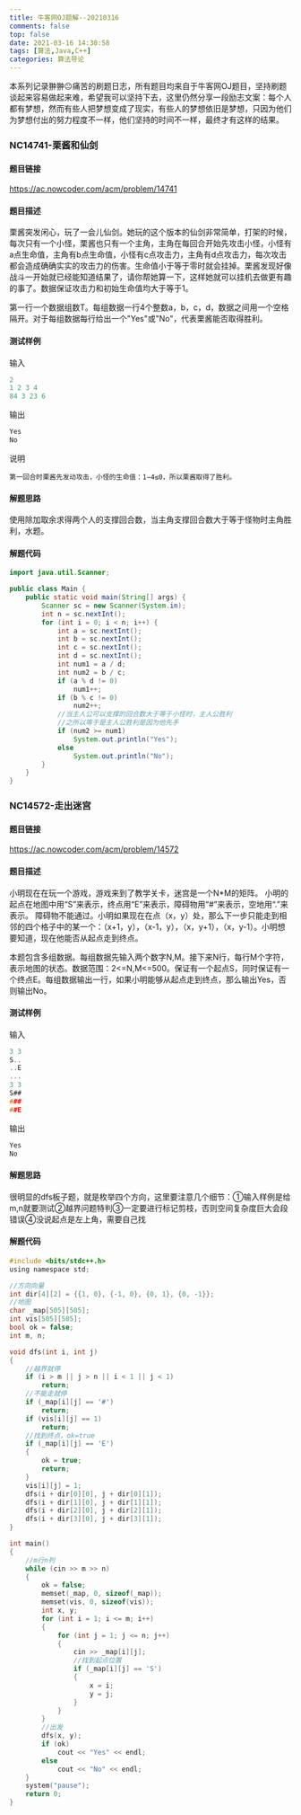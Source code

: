 ```yaml
---
title: 牛客网OJ题解--20210316
comments: false
top: false
date: 2021-03-16 14:30:58
tags: [算法,Java,C++]
categories: 算法导论
---
```


本系列记录翀翀😐痛苦的刷题日志，所有题目均来自于牛客网OJ题目，坚持刷题谈起来容易做起来难，希望我可以坚持下去，这里仍然分享一段励志文案：每个人都有梦想，然而有些人把梦想变成了现实，有些人的梦想依旧是梦想，只因为他们为梦想付出的努力程度不一样，他们坚持的时间不一样，最终才有这样的结果。

<!-- more -->

### NC14741-栗酱和仙剑

#### 题目链接

https://ac.nowcoder.com/acm/problem/14741

#### 题目描述

栗酱突发闲心，玩了一会儿仙剑。她玩的这个版本的仙剑非常简单，打架的时候，每次只有一个小怪，栗酱也只有一个主角，主角在每回合开始先攻击小怪，小怪有a点生命值，主角有b点生命值，小怪有c点攻击力，主角有d点攻击力，每次攻击都会造成确确实实的攻击力的伤害。生命值小于等于零时就会挂掉。栗酱发现好像战斗一开始就已经能知道结果了，请你帮她算一下，这样她就可以挂机去做更有趣的事了。数据保证攻击力和初始生命值均大于等于1。

第一行一个数据组数T。每组数据一行4个整数a，b，c，d，数据之间用一个空格隔开。对于每组数据每行给出一个"Yes"或"No"，代表栗酱能否取得胜利。

#### 测试样例

输入

```c
2
1 2 3 4
84 3 23 6
```

输出

```c
Yes
No
```

说明

```
第一回合时栗酱先发动攻击，小怪的生命值：1−4≤0，所以栗酱取得了胜利。
```

#### 解题思路

使用除加取余求得两个人的支撑回合数，当主角支撑回合数大于等于怪物时主角胜利，水题。

#### 解题代码

```java
import java.util.Scanner;

public class Main {
    public static void main(String[] args) {
        Scanner sc = new Scanner(System.in);
        int n = sc.nextInt();
        for (int i = 0; i < n; i++) {
            int a = sc.nextInt();
            int b = sc.nextInt();
            int c = sc.nextInt();
            int d = sc.nextInt();
            int num1 = a / d;
            int num2 = b / c;
            if (a % d != 0)
                num1++;
            if (b % c != 0)
                num2++;
            //当主人公可以支撑的回合数大于等于小怪时，主人公胜利
            //之所以等于是主人公胜利是因为他先手
            if (num2 >= num1)
                System.out.println("Yes");
            else
                System.out.println("No");
        }
    }
}
```

### NC14572-走出迷宫

#### 题目链接

https://ac.nowcoder.com/acm/problem/14572

#### 题目描述

小明现在在玩一个游戏，游戏来到了教学关卡，迷宫是一个N*M的矩阵。 小明的起点在地图中用“S”来表示，终点用“E”来表示，障碍物用“#”来表示，空地用“.”来表示。 障碍物不能通过。小明如果现在在点（x，y）处，那么下一步只能走到相邻的四个格子中的某一个：（x+1，y），（x-1，y），（x，y+1），（x，y-1）。小明想要知道，现在他能否从起点走到终点。

本题包含多组数据。每组数据先输入两个数字N,M。接下来N行，每行M个字符，表示地图的状态。数据范围：2<=N,M<=500。保证有一个起点S，同时保证有一个终点E。每组数据输出一行，如果小明能够从起点走到终点，那么输出Yes，否则输出No。

#### 测试样例

输入

```c
3 3
S..
..E
...
3 3
S##
###
##E
```

输出

```c
Yes
No
```

#### 解题思路

很明显的dfs板子题，就是枚举四个方向，这里要注意几个细节：①输入样例是给m,n就要测试②越界问题特判③一定要进行标记剪枝，否则空间复杂度巨大会段错误④没说起点是左上角，需要自己找

#### 解题代码

```c
#include <bits/stdc++.h>
using namespace std;

//方向向量
int dir[4][2] = {{1, 0}, {-1, 0}, {0, 1}, {0, -1}};
//地图
char _map[505][505];
int vis[505][505];
bool ok = false;
int m, n;

void dfs(int i, int j)
{
    //越界就停
    if (i > m || j > n || i < 1 || j < 1)
        return;
    //不能走就停
    if (_map[i][j] == '#')
        return;
    if (vis[i][j] == 1)
        return;
    //找到终点，ok=true
    if (_map[i][j] == 'E')
    {
        ok = true;
        return;
    }
    vis[i][j] = 1;
    dfs(i + dir[0][0], j + dir[0][1]);
    dfs(i + dir[1][0], j + dir[1][1]);
    dfs(i + dir[2][0], j + dir[2][1]);
    dfs(i + dir[3][0], j + dir[3][1]);
}

int main()
{
    //m行n列
    while (cin >> m >> n)
    {
        ok = false;
        memset(_map, 0, sizeof(_map));
        memset(vis, 0, sizeof(vis));
        int x, y;
        for (int i = 1; i <= m; i++)
        {
            for (int j = 1; j <= n; j++)
            {
                cin >> _map[i][j];
                //找到起点位置
                if (_map[i][j] == 'S')
                {
                    x = i;
                    y = j;
                }
            }
        }
        //出发
        dfs(x, y);
        if (ok)
            cout << "Yes" << endl;
        else
            cout << "No" << endl;
    }
    system("pause");
    return 0;
}
```


